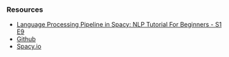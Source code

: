 ### Resources
- [Language Processing Pipeline in Spacy: NLP Tutorial For Beginners - S1 E9](https://www.youtube.com/watch?v=hKK59rfpXL0&list=PLeo1K3hjS3uuvuAXhYjV2lMEShq2UYSwX&index=9)
- [Github](https://github.com/codebasics/nlp-tutorials/tree/main/5_spacy_lang_processing_pipeline)
- [Spacy.io](https://spacy.io/)